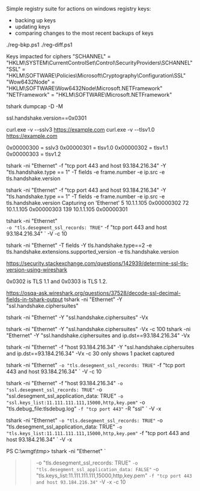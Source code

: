 Simple registry suite for actions on windows registry keys:
- backing up keys
- updating keys
- comparing changes to the most recent backups of keys

./reg-bkp.ps1
./reg-diff.ps1


Keys impacted for ciphers
"SCHANNEL" = "HKLM\SYSTEM\CurrentControlSet\Control\SecurityProviders\SCHANNEL"
"SSL" = "HKLM\SOFTWARE\Policies\Microsoft\Cryptography\Configuration\SSL"
"Wow6432Node" = "HKLM\SOFTWARE\Wow6432Node\Microsoft\.NETFramework" 
"NETFramework" = "HKLM\SOFTWARE\Microsoft\.NETFramework"

tshark
dumpcap -D -M

ssl.handshake.version==0x0301

curl.exe -v --sslv3 https://example.com
curl.exe -v --tlsv1.0 https://example.com

0x00000300 = sslv3
0x00000301 = tlsv1.0
0x00000302 = tlsv1.1
0x00000303 = tlsv1.2

tshark  -ni "Ethernet" -f "tcp port 443 and host 93.184.216.34" -Y "tls.handshake.type == 1" -T fields -e frame.number -e ip.src -e tls.handshake.version

tshark  -ni "Ethernet" -f "tcp port 443 and host 93.184.216.34" -Y "tls.handshake.type == 1" -T fields -e frame.number -e ip.src -e tls.handshake.version
Capturing on 'Ethernet'
5       10.1.1.105      0x00000302
72      10.1.1.105      0x00000303
139     10.1.1.105      0x00000301

tshark -ni "Ethernet" `                                                                                                 -o "tls.desegment_ssl_records: TRUE" `                                                                                  -f "tcp port 443 and host 93.184.216.34" `                                                                                -V -c 10   


 tshark -ni "Ethernet" -T fields -Y tls.handshake.type==2 -e tls.handshake.extensions.supported_version -e tls.handshake.version

https://security.stackexchange.com/questions/142939/determine-ssl-tls-version-using-wireshark

0x0302 is TLS 1.1 and 0x0303 is TLS 1.2.

https://osqa-ask.wireshark.org/questions/37528/decode-ssl-decimal-fields-in-tshark-output
tshark -ni "Ethernet" -Y "ssl.handshake.ciphersuites"

tshark -ni "Ethernet" -Y "ssl.handshake.ciphersuites" -Vx

tshark -ni "Ethernet" -Y "ssl.handshake.ciphersuites" -Vx -c 100
tshark -ni "Ethernet" -Y "ssl.handshake.ciphersuites and ip.dst==93.184.216.34" -Vx

tshark -ni "Ethernet" -f "host 93.184.216.34" -Y "ssl.handshake.ciphersuites and ip.dst==93.184.216.34" -Vx -c 30
only shows 1 packet captured


tshark -ni "Ethernet" `
-o "tls.desegment_ssl_records: TRUE" `
-f "tcp port 443 and host 93.184.216.34" `
-V -c 10



tshark -ni "Ethernet" -f "host 93.184.216.34" `
-o "ssl.desegment_ssl_records: TRUE" `
-o "ssl.desegment_ssl_application_data: TRUE" `
-o "ssl.keys_list:11.111.111.111,15000,http,key.pem" `
-o "tls.debug_file:tlsdebug.log" `
-f "tcp port 443" `
-R "ssl" `
-V -x


tshark -ni "Ethernet" `
-o "tls.desegment_ssl_records: TRUE" `
-o "tls.desegment_ssl_application_data: TRUE" `
-o "tls.keys_list:11.111.111.111,15000,http,key.pem" `
-f "tcp port 443 and host 93.184.216.34" `
-V -x

PS C:\wmgt\tmp> tshark -ni "Ethernet" `
>> -o "tls.desegment_ssl_records: TRUE" `
>> -o "tls.desegment_ssl_application_data: FALSE" `
>> -o "tls.keys_list:11.111.111.111,15000,http,key.pem" `
>> -f "tcp port 443 and host 93.184.216.34" `
>> -V -x -c 10
